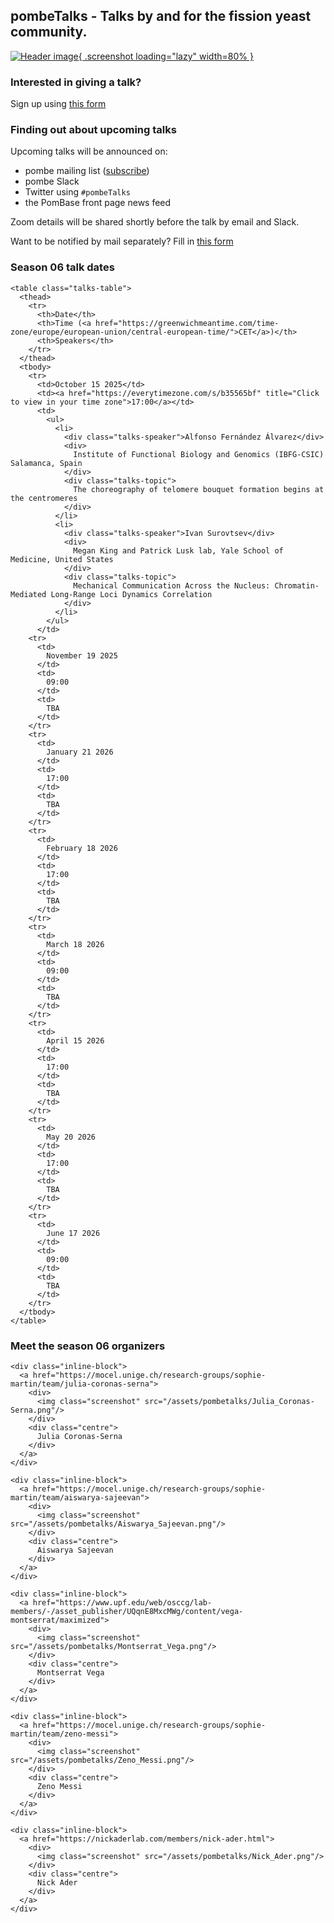 ## pombeTalks - Talks by and for the fission yeast community.

[![Header image](assets/pombetalks-header.png){ .screenshot loading="lazy" width=80% }](assets/pombetalks-header.png)


### Interested in giving a talk?

Sign up using [this form](https://forms.gle/ZbirDDi6ZoWXFZia8)

### Finding out about upcoming talks

Upcoming talks will be announced on:

  - pombe mailing list ([subscribe](https://lists.cam.ac.uk/sympa/subscribe/ucam-pombelist?previous_action=info))
  - pombe Slack
  - Twitter using `#pombeTalks`
  - the PomBase front page news feed

Zoom details will be shared shortly before the talk by email and
Slack.

Want to be notified by mail separately?  Fill in
[this form](https://forms.gle/ZbirDDi6ZoWXFZia8)

### Season 06 talk dates

```{=html}
<table class="talks-table">
  <thead>
    <tr>
      <th>Date</th>
      <th>Time (<a href="https://greenwichmeantime.com/time-zone/europe/european-union/central-european-time/">CET</a>)</th>
      <th>Speakers</th>
    </tr>
  </thead>
  <tbody>
    <tr>
      <td>October 15 2025</td>
      <td><a href="https://everytimezone.com/s/b35565bf" title="Click to view in your time zone">17:00</a></td>
      <td>
        <ul>
          <li>
            <div class="talks-speaker">Alfonso Fernández Álvarez</div>
            <div>
              Institute of Functional Biology and Genomics (IBFG-CSIC) Salamanca, Spain
            </div>
            <div class="talks-topic">
              The choreography of telomere bouquet formation begins at the centromeres
            </div>
          </li>
          <li>
            <div class="talks-speaker">Ivan Surovtsev</div>
            <div>
              Megan King and Patrick Lusk lab, Yale School of Medicine, United States
            </div>
            <div class="talks-topic">
              Mechanical Communication Across the Nucleus: Chromatin-Mediated Long-Range Loci Dynamics Correlation
            </div>
          </li>
        </ul>
      </td>
    <tr>
      <td>
        November 19 2025
      </td>
      <td>
        09:00
      </td>
      <td>
        TBA
      </td>
    </tr>
    <tr>
      <td>
        January 21 2026
      </td>
      <td>
        17:00
      </td>
      <td>
        TBA
      </td>
    </tr>
    <tr>
      <td>
        February 18 2026
      </td>
      <td>
        17:00
      </td>
      <td>
        TBA
      </td>
    </tr>
    <tr>
      <td>
        March 18 2026
      </td>
      <td>
        09:00
      </td>
      <td>
        TBA
      </td>
    </tr>
    <tr>
      <td>
        April 15 2026
      </td>
      <td>
        17:00
      </td>
      <td>
        TBA
      </td>
    </tr>
    <tr>
      <td>
        May 20 2026
      </td>
      <td>
        17:00
      </td>
      <td>
        TBA
      </td>
    </tr>
    <tr>
      <td>
        June 17 2026
      </td>
      <td>
        09:00
      </td>
      <td>
        TBA
      </td>
    </tr>
  </tbody>
</table>
```

### Meet the season 06 organizers

```{=html}
<div class="inline-block">
  <a href="https://mocel.unige.ch/research-groups/sophie-martin/team/julia-coronas-serna">
    <div>
      <img class="screenshot" src="/assets/pombetalks/Julia_Coronas-Serna.png"/>
    </div>
    <div class="centre">
      Julia Coronas-Serna
    </div>
  </a>
</div>

<div class="inline-block">
  <a href="https://mocel.unige.ch/research-groups/sophie-martin/team/aiswarya-sajeevan">
    <div>
      <img class="screenshot" src="/assets/pombetalks/Aiswarya_Sajeevan.png"/>
    </div>
    <div class="centre">
      Aiswarya Sajeevan
    </div>
  </a>
</div>

<div class="inline-block">
  <a href="https://www.upf.edu/web/osccg/lab-members/-/asset_publisher/UQqnE8MxcMWg/content/vega-montserrat/maximized">
    <div>
      <img class="screenshot" src="/assets/pombetalks/Montserrat_Vega.png"/>
    </div>
    <div class="centre">
      Montserrat Vega
    </div>
  </a>
</div>

<div class="inline-block">
  <a href="https://mocel.unige.ch/research-groups/sophie-martin/team/zeno-messi">
    <div>
      <img class="screenshot" src="/assets/pombetalks/Zeno_Messi.png"/>
    </div>
    <div class="centre">
      Zeno Messi
    </div>
  </a>
</div>

<div class="inline-block">
  <a href="https://nickaderlab.com/members/nick-ader.html">
    <div>
      <img class="screenshot" src="/assets/pombetalks/Nick_Ader.png"/>
    </div>
    <div class="centre">
      Nick Ader
    </div>
  </a>
</div>
```

